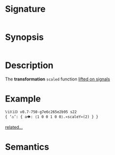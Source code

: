 # Signature
```vikid-signature
```

# Synopsis
```vikid-synopsis
```

# Description
The __transformation__ `scaled` function [lifted on signals](/refman/concepts/pure_functions)

# Example
```vikid-script
𝕍i𝕂i𝔻 v0.7-750-g7e6c265e2b95 s22
{ ‘⌂’: { a👁: ⟨1 0 0 1 0 0⟩.«scaleY»(2) } }
```


[related...](https://en.wikipedia.org/wiki/Scaling_(geometry))

# Semantics